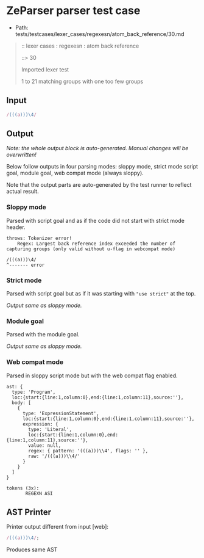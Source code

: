 # ZeParser parser test case

- Path: tests/testcases/lexer_cases/regexesn/atom_back_reference/30.md

> :: lexer cases : regexesn : atom back reference
>
> ::> 30
>
> Imported lexer test
>
> 1 to 21 matching groups with one too few groups

## Input

`````js
/(((a)))\4/
`````

## Output

_Note: the whole output block is auto-generated. Manual changes will be overwritten!_

Below follow outputs in four parsing modes: sloppy mode, strict mode script goal, module goal, web compat mode (always sloppy).

Note that the output parts are auto-generated by the test runner to reflect actual result.

### Sloppy mode

Parsed with script goal and as if the code did not start with strict mode header.

`````
throws: Tokenizer error!
    Regex: Largest back reference index exceeded the number of capturing groups (only valid without u-flag in webcompat mode)

/(((a)))\4/
^------- error
`````

### Strict mode

Parsed with script goal but as if it was starting with `"use strict"` at the top.

_Output same as sloppy mode._

### Module goal

Parsed with the module goal.

_Output same as sloppy mode._

### Web compat mode

Parsed in sloppy script mode but with the web compat flag enabled.

`````
ast: {
  type: 'Program',
  loc:{start:{line:1,column:0},end:{line:1,column:11},source:''},
  body: [
    {
      type: 'ExpressionStatement',
      loc:{start:{line:1,column:0},end:{line:1,column:11},source:''},
      expression: {
        type: 'Literal',
        loc:{start:{line:1,column:0},end:{line:1,column:11},source:''},
        value: null,
        regex: { pattern: '(((a)))\\4', flags: '' },
        raw: '/(((a)))\\4/'
      }
    }
  ]
}

tokens (3x):
       REGEXN ASI
`````


## AST Printer

Printer output different from input [web]:

````js
/(((a)))\4/;
````

Produces same AST
